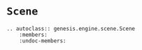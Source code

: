 # `Scene`

```{eval-rst}  
.. autoclass:: genesis.engine.scene.Scene
    :members:
    :undoc-members:
```